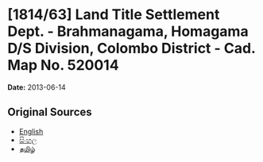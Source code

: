 # [1814/63] Land Title Settlement Dept. - Brahmanagama, Homagama D/S Division, Colombo District - Cad. Map No. 520014

**Date:** 2013-06-14

## Original Sources

- [English](https://documents.gov.lk/view/extra-gazettes/2013/6/1814-63_E.pdf)
- [සිංහල](https://documents.gov.lk/view/extra-gazettes/2013/6/1814-63_S.pdf)
- [தமிழ்](https://documents.gov.lk/view/extra-gazettes/2013/6/1814-63_T.pdf)
